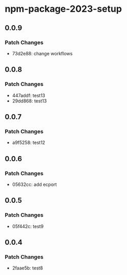# npm-package-2023-setup

## 0.0.9

### Patch Changes

- 73d2e88: change workflows

## 0.0.8

### Patch Changes

- 447addf: test13
- 29dd868: test13

## 0.0.7

### Patch Changes

- a9f5258: test12

## 0.0.6

### Patch Changes

- 05632cc: add ecport

## 0.0.5

### Patch Changes

- 05f442c: test9

## 0.0.4

### Patch Changes

- 2faae5b: test8
